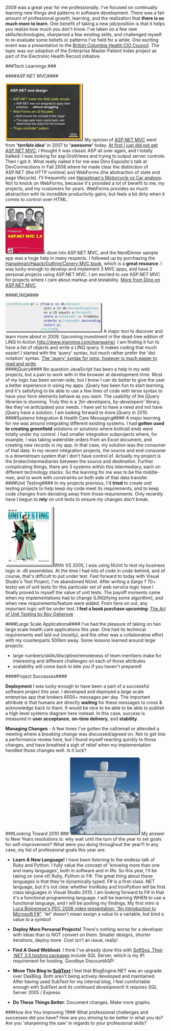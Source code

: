 <!--{Title:"Personal Year in Review 2009", PublishedOn:"2010-01-08T09:52:12", Intro:"2009 was a great year for me professionally. I've focused on continually learning new things and pat"} -->

2009 was a great year for me professionally. I've focused on continually learning new things and patterns in software development. There was a fair amount of professional growth, learning, and the realization that **there is so much more to learn**. 
One benefit of taking a new job/position is that it helps you realize how much you don't know. I've taken on a few new skills/technologies, sharpened a few existing skills, and challenged myself to re-evaluate some beliefs or patterns I've held for a while. One exciting event was a presentation to the [British Columbia Health CIO Council](http://healthnet.hnet.bc.ca/hciocouncil.html ). The topic was our adoption of the Enterprise Master Patient Index project as part of the Electronic Health Record initiative. 

###Tech Learnings ###
 
####ASP.NET MVC####

![dino.png](img/dino.png) My opinion of [ASP.NET MVC](http://www.asp.net/mvc/whatisaspmvc/) went from **'terrible idea'** in 2007 to **'awesome'** today. [At first I just did not get ASP.NET MVC](http://stackoverflow.com/questions/390693/does-anyone-beside-me-just-not-get-asp-net-mvc); I thought it was classic ASP all over again, and I totally balked. I was looking for asp:GridViews and trying to output server controls. Then I got it. What really nailed it for me was Dino Esposito's talk at DevConnections in Fall 2008 where he made clear the distinction of ASP.NET (the HTTP runtime) and WebForms (the abstraction of state and page lifecycle). I'll frequently use [Hanselman's Motorcycle vs Car analogy](http://www.hanselman.com/blog/DevConnectionsTheASPNETMVCFramework.aspx). 
Not to knock on WebForms, because it's provided a lot of benefit to me, my projects,  and my customers for years. WebForms provides so much abstraction with its incredible productivity gains, but feels a bit dirty when it comes to control-over-HTML. 

![](img/aspnetmvcbook.png)I dove into ASP.NET MVC, and the NerdDinner sample app was a huge help in many respects. I followed up by purchasing the [Hanselman/Haack/Guthrie/Conery MVC book](http://www.amazon.com/Professional-ASP-NET-MVC-Wrox-Programmer/dp/0470384611), which is a **great resource**. 
I was lucky enough to develop and implement 3 MVC apps, and have 2 personal projects using ASP.NET MVC. I am excited to use ASP.NET MVC for projects where I care about markup and testability. [More from Dino on ASP.NET MVC](http://dotnetslackers.com/articles/aspnet/AnArchitecturalViewOfTheASPNETMVCFramework.aspx ). 
     
####LINQ####

![linq](img/linq.png) A major tool to discover and learn more about in 2009. Upcoming investment in the dead-tree edition of LINQ In Action http://www.manning.com/marguerie/. I am finding it fun to have a list of objects and write a LINQ query. It makes coding that much easier! I started with the 'query' syntax, but much rather prefer the 'dot notation' syntax. [The 'query' syntax for joins, however is much easier to read and write](http://stackoverflow.com/questions/1511833/linq-dot-notation-equivalent-for-join).  
####jQuery####
No question JavaScript has been a help in my web projects, but a pain to work with in the browser at development-time. Most of my logic has been server-side, but I know I can do better to give the user a better experience in using my apps. jQuery has been fun to start learning, and it's satisfying to be able to use a few lines of code with terse syntax to have your form elements behave as you want. The usability of the jQuery libraries is stunning. Truly this is a *'for-developers, by-developers*' library, like they've anticipated your needs. I have yet to have a need and not have jQuery have a solution. I am looking forward to more jQuery in 2010.    
####Systems Integration &amp; Health Care Messaging####
A major learning for me was around integrating different existing systems. I had **gotten used to creating greenfield** solutions or solutions where both/all ends were totally under my control. I had smaller integration subprojects where, for example, I was taking waterslide orders from an Excel document, and creating new records in my app. In that case, my solution was the consumer of that data. 
In my recent integration projects, the source and end consumer is a downstream system that I don't have control of. Actually my project is the broker/intermediaries between the source and destination. Further complicating things, there are 3 systems within this intermediary, each on different technology stacks. So the learning for me was to be the middle-man, and to work with constraints on both side of that data transfer.    <br>
####Unit Testing####
In my projects previous, I'd **tried** to create unit testing projects to help keep my code meet its requirements, and to keep code changes from deviating away from those requirements. Only recently have I begun to **rely** on unit tests to ensure my changes don't break. 

[![osherove_cover150.jpg](img/osherove_cover150.jpg)](http://www.manning.com/osherove/)With VS 2005, I was using NUnit to test my business logic in .dll assemblies. At the time I had lots of code in code-behind, and of course, that's difficult to put under test. Fast forward to today with Visual Studio's Test Project, I've abandoned NUnit. After writing a (large ? 70+ tests) set of unit tests for this particular set of web service logic have I finally proved to myself the value of unit tests. The payoff moments came when my implementations had to change (LINQifying some algorithm), and when new requirements/feature were added. From here on out, any important logic will be under test. **I feel a book purchase upcoming**:  [The Art of Unit Testing by Roy Osherove](http://www.manning.com/osherove/)

####Large Scale Applications####
I've had the pleasure of taking on two large scale health care applications this year. One had its technical requirements well laid out (mostly), and the other was a collaborative effort with my counterparts 500km away. Some lessons learned around large projects:  

* large numbers/skills/discipline/remoteness of team members make for interesting and different challenges on each of those attributes
* scalability will come back to bite you if you haven't prepared!

####Project Successes####

**Deployment** I was lucky enough to have been a part of a successful software project this year. I developed and deployed a large scale enterprise app that brokers 6000+ messages per day. The important attribute is that humans are directly **waiting** for these messages to cross &amp; acknowledge back to them. It would be nice to be able to be able to publish a high level systems diagram here instead. In this case, success is measured in **user acceptance**, **on-time delivery**, and **stability**.   

**Managing Changes** - A few times I've gotten the call/email or attended a meeting where a *breaking change* was discussed/agreed on. Not to get into a performance review here, but I found myself reacting quickly to those changes, and have breathed a sigh of relief when my implementation handled those changes well. Is it luck?  

###Looking Toward 2010 ###
![2010_inukshuk.jpg](img/2010_inukshuk.jpg) My answer to New Years resolutions is: why wait until the turn of the year to set goals for self-improvement? What were you doing throughout the year?! In any case, my list of professional goals this year are: 

* **Learn A New Language!** I have been listening to the endless talk of Ruby and Python. I fully value the concept of 'knowing more than one and many languages', both in software and in life. So this year, I'll be taking on (one of) Ruby, Python or F#. The great thing about these languages is that they're dynamically typed. F# is a first-class .NET language, but it's not clear whether IronRuby and IronPython will be first class languages in Visual Studio 2010. I am looking forward to F# in that it's a functional programming language. I will be learning WHEN to use a functional language, and I will be posting my findings. My first intro is [Luca Bolognese's PDC 2008 video presentation: "An Introduction to Microsoft F#"](http://channel9.msdn.com/pdc2008/TL11/).  'let' doesn't mean assign a value to a variable, but bind a value to a symbol! 

* **Deploy More Personal Projects!** There's nothing worse for a developer with ideas than to NOT convert on them. Smaller designs, shorter iterations, deploy more. Cost isn't an issue, really! 

* **Find A Good Webhost**. I think I've already done this with [SoftSys. Their .NET 3.5 hosting packages](http://www.softsyshosting.com/Win08Hosting.aspx) include SQL Server, which is my #1 requirement for hosting. Goodbye DiscountASP! 

* **Move This Blog to [SubText](http://www.subtextproject.com/)** I feel that BlogEngine.NET was an upgrade over DasBlog. Both aren't being actively developed and maintained. After having used SubText for my internal blog, I feel comfortable enough with SubText and *its continued development*! It requires SQL Server 2005 / Express. 

* **Do These Things Better**: Document changes. Make more graphs.

###How Are You Improving ?###
What professional challenges and successes did you have? How are you striving to be better in what you do? Are you 'sharpening the saw' in regards to your professional skills?